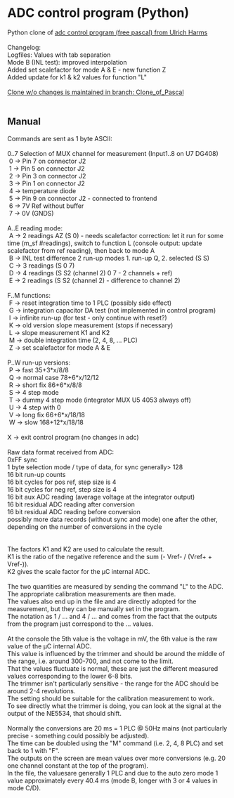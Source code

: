 # ADC control program (Python)<br>
Python clone of [adc control program (free pascal) from Ulrich Harms](https://www.eevblog.com/forum/metrology/diy-high-resolution-multi-slope-converter/msg3616117/#msg3616117)<br>
<br>
Changelog:<br>
Logfiles: Values with tab separation<br>
Mode B (INL test): improved interpolation<br>
Added set scalefactor for mode A & E - new function Z<br>
Added update for k1 & k2 values for function "L"<br>
<br>
[Clone w/o changes is maintained in branch: Clone_of_Pascal](https://github.com/Multi-slope-ADC/Python-adc-control/tree/Clone_of_Pascal)<br>
<br>
## Manual<br>
Commands are sent as 1 byte ASCII:<br>
<br>
0..7 Selection of MUX channel for measurement (Input1..8 on U7 DG408)<br>
&nbsp;0 -> Pin 7 on connector J2<br>
&nbsp;1 -> Pin 5 on connector J2<br>
&nbsp;2 -> Pin 3 on connector J2<br>
&nbsp;3 -> Pin 1 on connector J2<br>
&nbsp;4 -> temperature diode<br>
&nbsp;5 -> Pin 9 on connector J2 - connected to frontend<br>
&nbsp;6 -> 7V Ref without buffer<br>
&nbsp;7 -> 0V (GNDS)<br>
<br>
A..E reading mode:<br>
&nbsp;A -> 2 readings AZ (S 0) - needs scalefactor correction: let it run for some time (m_sf #readings), switch to function L (console output: update scalefactor from ref reading), then back to mode A<br>
&nbsp;B -> INL test difference 2 run-up modes 1. run-up Q, 2. selected (S S)<br>
&nbsp;C -> 3 readings (S 0 7)<br>
&nbsp;D -> 4 readings (S S2 (channel 2) 0 7 - 2 channels + ref)<br>
&nbsp;E -> 2 readings (S S2 (channel 2) - difference to channel 2)<br>
<br>
F..M functions:<br>
&nbsp;F -> reset integration time to 1 PLC (possibly side effect)<br>
&nbsp;G -> integration capacitor DA test (not implemented in control program)<br>
&nbsp;I -> infinite run-up (for test - only continue with reset?)<br>
&nbsp;K -> old version slope measurement (stops if necessary)<br>
&nbsp;L -> slope measurement K1 and K2<br>
&nbsp;M -> double integration time (2, 4, 8, ... PLC)<br>
&nbsp;Z -> set scalefactor for mode A & E<br>
<br>
P..W run-up versions:<br>
&nbsp;P -> fast 35+3\*x/8/8<br>
&nbsp;Q -> normal case 78+6\*x/12/12<br>
&nbsp;R -> short fix 86+6\*x/8/8<br>
&nbsp;S -> 4 step mode<br>
&nbsp;T -> dummy 4 step mode (integrator MUX U5 4053 always off)<br>
&nbsp;U -> 4 step with 0<br>
&nbsp;V -> long fix 66+6\*x/18/18<br>
&nbsp;W -> slow 168+12\*x/18/18<br>
<br>
X -> exit control program (no changes in adc)<br>
<br>
Raw data format received from ADC:<br>
0xFF sync<br>
1 byte selection mode / type of data, for sync generally> 128<br>
16 bit run-up counts<br>
16 bit cycles for pos ref, step size is 4<br>
16 bit cycles for neg ref, step size is 4<br>
16 bit aux ADC reading (average voltage at the integrator output)<br>
16 bit residual ADC reading after conversion<br>
16 bit residual ADC reading before conversion<br>
possibly more data records (without sync and mode) one after the other, depending on the number of conversions in the cycle<br>
<br>
<br>
The factors K1 and K2 are used to calculate the result.<br>
K1 is the ratio of the negative reference and the sum (- Vref- / (Vref+ + Vref-)).<br>
K2 gives the scale factor for the µC internal ADC.<br>
<br>
The two quantities are measured by sending the command "L" to the ADC.<br>
The appropriate calibration measurements are then made.<br>
The values ​​also end up in the file and are directly adopted for the measurement, but they can be manually set in the program.<br>
The notation as 1 / ... and 4 / ... and comes from the fact that the outputs from the program just correspond to the ... values.<br>
<br>
At the console the 5th value is the voltage in mV, the 6th value is the raw value of the µC internal ADC.<br>
This value is influenced by the trimmer and should be around the middle of the range, i.e. around 300-700, and not come to the limit.<br>
That the values ​​fluctuate is normal, these are just the different measured values ​​corresponding to the lower 6-8 bits.<br>
The trimmer isn't particularly sensitive - the range for the ADC should be around 2-4 revolutions.<br>
The setting should be suitable for the calibration measurement to work.<br>
To see directly what the trimmer is doing, you can look at the signal at the output of the NE5534, that should shift.<br>
<br>
Normally the conversions are 20 ms = 1 PLC @ 50Hz mains (not particularly precise - something could possibly be adjusted).<br>
The time can be doubled using the "M" command (i.e. 2, 4, 8 PLC) and set back to 1 with "F".<br>
The outputs on the screen are mean values ​​over more conversions (e.g. 20 one channel constant at the top of the program).<br>
In the file, the values ​​are generally 1 PLC and due to the auto zero mode 1 value approximately every 40.4 ms (mode B, longer with 3 or 4 values in mode C/D).<br>
<br>
